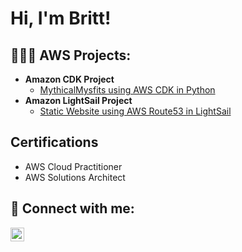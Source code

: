 <h1>Hi, I'm Britt!

<h2>👩🏽‍💻 AWS Projects:</h2>

- <b>Amazon CDK Project </b>
  - [MythicalMysfits using AWS CDK in Python](https://github.com/brittania92/mymysfits)
- <b>Amazon LightSail Project </b>
  - [Static Website using AWS Route53 in LightSail ](https://bnorsworthypj.com)

<h2> Certifications</h2>

- AWS Cloud Practitioner 
- AWS Solutions Architect


<h2> 🤳 Connect with me:</h2>


[<img align="left" alt="JoshMadakor | LinkedIn" width="22px" src="https://cdn.jsdelivr.net/npm/simple-icons@v3/icons/linkedin.svg" />][linkedin]


[linkedin]: https://linkedin.com/in/britt-norsworthy

<!--
**joshmadakor1/joshmadakor1** is a ✨ _special_ ✨ repository because its `README.md` (this file) appears on your GitHub profile.

Here are some ideas to get you started:

- 🔭 I’m currently working on ...
- 🌱 I’m currently learning ...
- 👯 I’m looking to collaborate on ...
- 🤔 I’m looking for help with ...
- 💬 Ask me about ...
- 📫 How to reach me: ...
- 😄 Pronouns: ...
- ⚡ Fun fact: ...
-->
